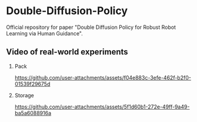 # Double-Diffusion-Policy
Official repository for paper "Double Diffusion Policy for Robust Robot Learning via Human Guidance".

## Video of real-world experiments
1. Pack

   https://github.com/user-attachments/assets/f04e883c-3efe-462f-b2f0-01539f29675d

2. Storage

   https://github.com/user-attachments/assets/5f1d60b1-272e-49ff-9a49-ba5a6088916a
